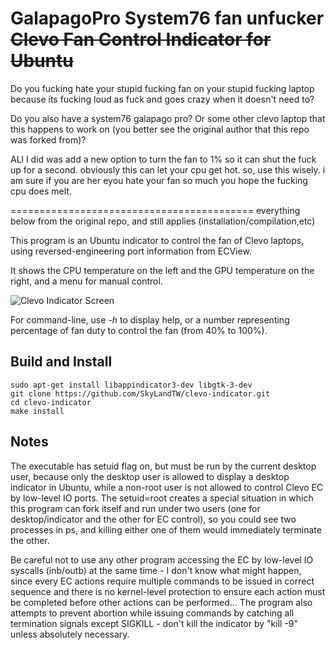 GalapagoPro System76 fan unfucker ~~Clevo Fan Control Indicator for Ubuntu~~
======================================

Do you fucking hate your stupid fucking fan on your stupid fucking laptop because its fucking loud as fuck and goes crazy when it doesn't need to?

Do you also have a system76 galapago pro?  Or some other clevo laptop that this happens to work on (you better see the original author that this repo was forked from)?

ALl I did was add a new option to turn the fan to 1% so it can shut the fuck up for a second.  obviously this can let your cpu get hot.  so, use this wisely.  i am sure if you are her eyou hate your fan so much you hope the fucking cpu does melt.

==========================================
everything below from the original repo, and still applies (installation/compilation,etc)

This program is an Ubuntu indicator to control the fan of Clevo laptops, using reversed-engineering port information from ECView.

It shows the CPU temperature on the left and the GPU temperature on the right, and a menu for manual control.

![Clevo Indicator Screen](http://i.imgur.com/ucwWxLq.png)



For command-line, use *-h* to display help, or a number representing percentage of fan duty to control the fan (from 40% to 100%).


Build and Install
-----------------

```shell
sudo apt-get install libappindicator3-dev libgtk-3-dev
git clone https://github.com/SkyLandTW/clevo-indicator.git
cd clevo-indicator
make install
```


Notes
-----

The executable has setuid flag on, but must be run by the current desktop user,
because only the desktop user is allowed to display a desktop indicator in
Ubuntu, while a non-root user is not allowed to control Clevo EC by low-level
IO ports. The setuid=root creates a special situation in which this program can
fork itself and run under two users (one for desktop/indicator and the other
for EC control), so you could see two processes in ps, and killing either one
of them would immediately terminate the other.

Be careful not to use any other program accessing the EC by low-level IO
syscalls (inb/outb) at the same time - I don't know what might happen, since
every EC actions require multiple commands to be issued in correct sequence and
there is no kernel-level protection to ensure each action must be completed
before other actions can be performed... The program also attempts to prevent
abortion while issuing commands by catching all termination signals except
SIGKILL - don't kill the indicator by "kill -9" unless absolutely necessary.

